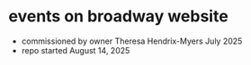 # events on broadway website
- commissioned by owner Theresa Hendrix-Myers July 2025
- repo started August 14, 2025


